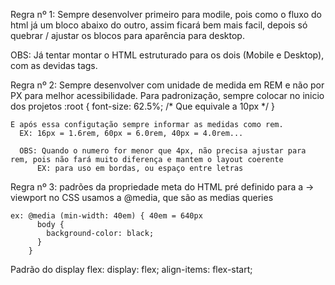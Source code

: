 Regra nº 1:
  Sempre desenvolver primeiro para modile, pois como o fluxo do html já um bloco abaixo do outro, assim ficará bem mais facil, depois só quebrar / ajustar os blocos para aparência para desktop.

  OBS: Já tentar montar o HTML estruturado para os dois (Mobile e Desktop), com as devidas tags.

Regra nº 2:
  Sempre desenvolver com unidade de medida em REM e não por PX para melhor acessibilidade.
  Para padronização, sempre colocar no inicio dos projetos
  :root {
    font-size: 62.5%; /* Que equivale a 10px */
  }
  
    E após essa configutação sempre informar as medidas como rem.
      EX: 16px = 1.6rem, 60px = 6.0rem, 40px = 4.0rem...

      OBS: Quando o numero for menor que 4px, não precisa ajustar para rem, pois não fará muito diferença e mantem o layout coerente
          EX: para uso em bordas, ou espaço entre letras

Regra nº 3:
  padrões da propriedade meta do HTML pré definido para a -> viewport
  no CSS usamos a @media, que são as medias queries
    
    ex: @media (min-width: 40em) { 40em = 640px
          body {
            background-color: black;
          }
        }




Padrão do display flex:
    display: flex;
    align-items: flex-start;
